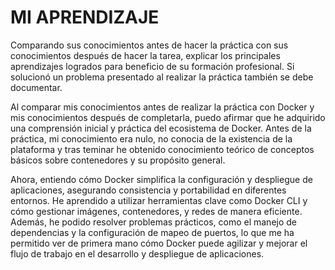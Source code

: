 # MI APRENDIZAJE

Comparando sus conocimientos antes de hacer la práctica con sus conocimientos después de hacer la tarea, explicar los principales aprendizajes logrados para beneficio de su formación profesional. Si solucionó un problema presentado al realizar la práctica también se debe documentar.

Al comparar mis conocimientos antes de realizar la práctica con Docker y mis conocimientos después de completarla, puedo afirmar que he adquirido una comprensión inicial y práctica del ecosistema de Docker. Antes de la práctica, mi conocimiento era nulo, no conocia de la existencia de la plataforma y tras teminar he obtenido conocimiento teórico de conceptos básicos sobre contenedores y su propósito general. 

Ahora, entiendo cómo Docker simplifica la configuración y despliegue de aplicaciones, asegurando consistencia y portabilidad en diferentes entornos. He aprendido a utilizar herramientas clave como Docker CLI y cómo gestionar imágenes, contenedores, y redes de manera eficiente. Además, he podido resolver problemas prácticos, como el manejo de dependencias y la configuración de mapeo de puertos, lo que me ha permitido ver de primera mano cómo Docker puede agilizar y mejorar el flujo de trabajo en el desarrollo y despliegue de aplicaciones.
